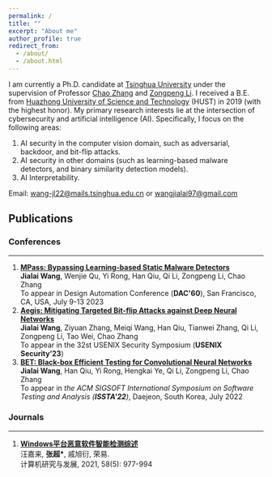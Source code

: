 ```yaml
---
permalink: /
title: ""
excerpt: "About me"
author_profile: true
redirect_from: 
  - /about/
  - /about.html
---
```


I am currently a Ph.D. candidate at [Tsinghua University](https://www.tsinghua.edu.cn/en/) under the supervision of Professor [Chao Zhang](https://netsec.ccert.edu.cn/people/chaoz) and [Zongpeng Li](https://scholar.google.com/citations?user=UnsBY_AAAAAJ&hl=zh-CN). I received a B.E. from [Huazhong University of Science and Technology](https://english.hust.edu.cn/) (HUST) in 2019 (with the highest honor). 
My primary research interests lie at the intersection of cybersecurity and artificial intelligence (AI). Specifically, I focus on the following areas:

1. AI security in the computer vision domain, such as adversarial, backdoor, and bit-flip attacks.
2. AI security in other domains (such as learning-based malware detectors, and binary similarity detection models).
3. AI Interpretability.

Email: wang-jl22@mails.tsinghua.edu.cn or wangjialai97@gmail.com


Publications
------------------
### Conferences 
------------------
1.	[**MPass: Bypassing Learning-based Static Malware Detectors**](/chs/publications/23-MPass)  
    **Jialai Wang**, Wenjie Qu, Yi Rong, Han Qiu, Qi Li, Zongpeng Li, Chao Zhang\
    To appear in Design Automation Conference (__DAC'60__), San Francisco, CA, USA, July 9-13 2023
2.	[**Aegis: Mitigating Targeted Bit-flip Attacks against Deep Neural Networks**](/chs/publications/23-Aegis)  
    **Jialai Wang**, Ziyuan Zhang, Meiqi Wang, Han Qiu, Tianwei Zhang, Qi Li, Zongpeng Li, Tao Wei, Chao Zhang\
    To appear in the 32st USENIX Security Symposium (__USENIX Security’23__)
3.	[**BET: Black-box Efficient Testing for Convolutional Neural Networks**](/chs/publications/issta22-bet)  
    **Jialai Wang**, Han Qiu, Yi Rong, Hengkai Ye, Qi Li, Zongpeng Li, Chao Zhang\
    To appear in _the ACM SIGSOFT International Symposium on Software Testing and Analysis (**ISSTA'22**)_, Daejeon, South Korea, July 2022

### Journals  
------------------
1.  [**Windows平台恶意软件智能检测综述**](https://crad.ict.ac.cn/CN/10.7544/issn1000-1239.2021.20200964)  
    汪嘉来, __张超\*__, 戚旭衍, 荣易.    
    计算机研究与发展, 2021, 58(5): 977-994 



